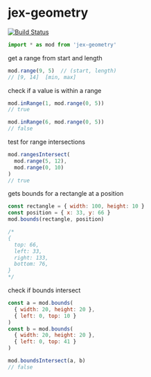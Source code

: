 # jex-geometry

[![Build Status](https://travis-ci.org/reergymerej/jex-geometry.svg?branch=master)](https://travis-ci.org/reergymerej/jex-geometry)

```js
import * as mod from 'jex-geometry'
```



get a range from start and length
```js
mod.range(9, 5)  // (start, length)
// [9, 14]  [min, max]
```

check if a value is within a range
```js
mod.inRange(1, mod.range(0, 5))
// true

mod.inRange(6, mod.range(0, 5))
// false
```


test for range intersections
```js
mod.rangesIntersect(
  mod.range(5, 12),
  mod.range(0, 10)
)
// true
```

gets bounds for a rectangle at a position
```js
const rectangle = { width: 100, height: 10 }
const position = { x: 33, y: 66 }
mod.bounds(rectangle, position)

/*
{
  top: 66,
  left: 33,
  right: 133,
  bottom: 76,
}
*/
```

check if bounds intersect
```js
const a = mod.bounds(
  { width: 20, height: 20 },
  { left: 0, top: 10 }
)
const b = mod.bounds(
  { width: 20, height: 20 },
  { left: 0, top: 41 }
)

mod.boundsIntersect(a, b)
// false
```
